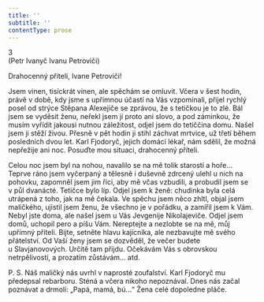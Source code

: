 ```yaml
---
title: ''
subtitle: ''
contentType: prose
---
```


3  
(Petr Ivanyč Ivanu Petroviči)

Drahocenný příteli, Ivane Petroviči!

Jsem vinen, tisíckrát vinen, ale spěchám se omluvit. Včera v šest hodin, právě v době, kdy jsme s upřímnou účastí na Vás vzpomínali, přijel rychlý posel od strýce Stěpana Alexejiče se zprávou, že s tetičkou je to zlé. Bál jsem se vyděsit ženu, neřekl jsem jí proto ani slovo, a pod záminkou, že musím vyřídit jakousi nutnou záležitost, odjel jsem do tetiččina domu. Našel jsem ji stěží živou. Přesně v pět hodin ji stihl záchvat mrtvice, už třetí během posledních dvou let. Karl Fjodoryč, jejich domácí lékař, nám sdělil, že možná nepřežije ani noc. Posuďte mou situaci, drahocenný příteli.

Celou noc jsem byl na nohou, navalilo se na mě tolik starostí a hoře… Teprve ráno jsem vyčerpaný a tělesně i duševně zdrcený ulehl u nich na pohovku, zapomněl jsem jim říci, aby mě včas vzbudili, a probudil jsem se v půl dvanácté. Tetičce bylo líp. Odjel jsem k ženě: chudinka byla celá utrápená z toho, jak na mě čekala. Ve spěchu jsem něco zhltl, objal jsem maličkého, ujistil jsem ženu, že všechno je v pořádku, a zamířil jsem k Vám. Nebyl jste doma, ale našel jsem u Vás Jevgenije Nikolajeviče. Odjel jsem domů, uchopil pero a píšu Vám. Nereptejte a nezlobte se na mě, můj upřímný příteli. Bijte, setněte hlavu kajícníka, ale nezbavujte mě svého přátelství. Od Vaší ženy jsem se dozvěděl, že večer budete u Slavjanovových. Určitě tam přijdu. Očekávám Vás s obrovskou netrpělivostí, a prozatím zůstávám… atd.

P. S. Náš maličký nás uvrhl v naprosté zoufalství. Karl Fjodoryč mu předepsal rebarboru. Sténá a včera nikoho nepoznával. Dnes nás začal poznávat a drmolí: „Papá, mamá, bú…“ Žena celé dopoledne pláče.
